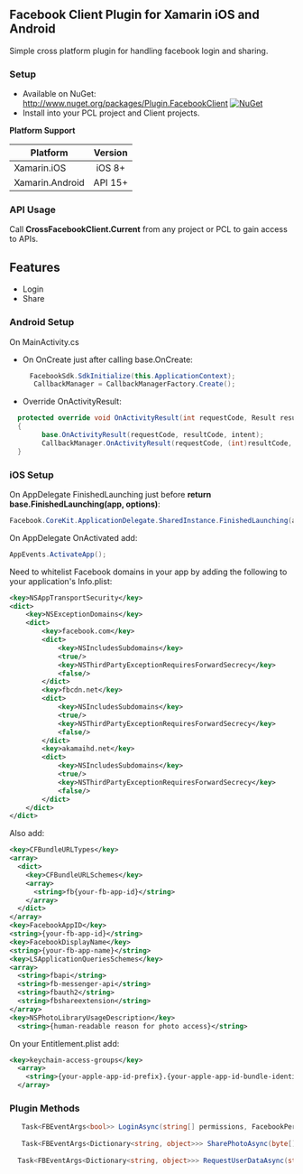 ## Facebook Client Plugin for Xamarin iOS and Android
Simple cross platform plugin for handling facebook login and sharing.

### Setup
* Available on NuGet: http://www.nuget.org/packages/Plugin.FacebookClient [![NuGet](https://img.shields.io/nuget/v/Plugin.FacebookClient.svg?label=NuGet)](https://www.nuget.org/packages/Plugin.FacebookClient/)
* Install into your PCL project and Client projects.

**Platform Support**

|Platform|Version|
| ------------------- | :------------------: |
|Xamarin.iOS|iOS 8+|
|Xamarin.Android|API 15+|

### API Usage

Call **CrossFacebookClient.Current** from any project or PCL to gain access to APIs.

## Features

- Login
- Share

### Android Setup

On MainActivity.cs

- On OnCreate just after calling base.OnCreate:
```cs
     FacebookSdk.SdkInitialize(this.ApplicationContext);
	  CallbackManager = CallbackManagerFactory.Create();
```

- Override OnActivityResult:
```cs
  protected override void OnActivityResult(int requestCode, Result resultCode, Intent intent)
  {
		base.OnActivityResult(requestCode, resultCode, intent);
		CallbackManager.OnActivityResult(requestCode, (int)resultCode, intent);
  }
```

### iOS Setup

On AppDelegate FinishedLaunching just before **return base.FinishedLaunching(app, options)**:

```cs
Facebook.CoreKit.ApplicationDelegate.SharedInstance.FinishedLaunching(app, options);
```

On AppDelegate OnActivated add:
```cs
AppEvents.ActivateApp();
```

Need to whitelist Facebook domains in your app by adding the following to your application's Info.plist:

```xml
<key>NSAppTransportSecurity</key>
<dict>
    <key>NSExceptionDomains</key>
    <dict>
        <key>facebook.com</key>
        <dict>
            <key>NSIncludesSubdomains</key>
            <true/>                
            <key>NSThirdPartyExceptionRequiresForwardSecrecy</key>
            <false/>
        </dict>
        <key>fbcdn.net</key>
        <dict>
            <key>NSIncludesSubdomains</key>
            <true/>
            <key>NSThirdPartyExceptionRequiresForwardSecrecy</key>
            <false/>
        </dict>
        <key>akamaihd.net</key>
        <dict>
            <key>NSIncludesSubdomains</key>
            <true/>
            <key>NSThirdPartyExceptionRequiresForwardSecrecy</key>
            <false/>
        </dict>
    </dict>
</dict>
```

Also add:


```xml
<key>CFBundleURLTypes</key>
<array>
  <dict>
    <key>CFBundleURLSchemes</key>
    <array>
      <string>fb{your-fb-app-id}</string>
    </array>
  </dict>
</array>
<key>FacebookAppID</key>
<string>{your-fb-app-id}</string>
<key>FacebookDisplayName</key>
<string>{your-fb-app-name}</string>
<key>LSApplicationQueriesSchemes</key>
<array>
  <string>fbapi</string>
  <string>fb-messenger-api</string>
  <string>fbauth2</string>
  <string>fbshareextension</string>
</array>
<key>NSPhotoLibraryUsageDescription</key>
  <string>{human-readable reason for photo access}</string>
```

On your Entitlement.plist add:


```xml
<key>keychain-access-groups</key>
  <array>
    <string>{your-apple-app-id-prefix}.{your-apple-app-id-bundle-identifier}</string>
  </array>
```
### Plugin Methods
```cs
   Task<FBEventArgs<bool>> LoginAsync(string[] permissions, FacebookPermissionType permissionType = FacebookPermissionType.Read);
   
   Task<FBEventArgs<Dictionary<string, object>>> SharePhotoAsync(byte[] imgBytes, string caption = "");
  
  Task<FBEventArgs<Dictionary<string, object>>> RequestUserDataAsync(string[] fields, string[] permissions, FacebookPermissionType permissionType = FacebookPermissionType.Read);

```
